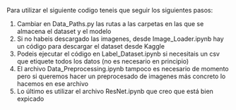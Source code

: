 Para utilizar el siguiente codigo teneis que seguir los siguientes pasos:

1. Cambiar en Data_Paths.py las rutas a las carpetas en las que se almacena el dataset y el modelo
2. Si no habeis descargado las imagenes, desde Image_Loader.ipynb hay un código para descargar el dataset desde Kaggle
3. Podeis ejecutar el código en Label_Dataset.ipynb si necesitais un csv que etiquete todos los datos (no es necesario en principio)
4. El archivo Data_Preprocessing.ipynb tampoco es necesario de momento pero si queremos hacer un preprocesado de imagenes más concreto lo hacemos en ese archivo
5. Lo último es utilizar el archivo ResNet.ipynb que creo que está bien expicado